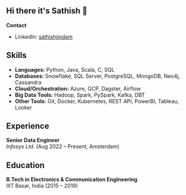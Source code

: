 ## Hi there it's Sathish 👋

**Contact**  
- LinkedIn: [sathishjindam](https://www.linkedin.com/in/sathishjindam)

## Skills
- **Languages:** Python, Java, Scala, C, SQL
- **Databases:** Snowflake, SQL Server, PostgreSQL, MongoDB, Neo4j, Cassandra
- **Cloud/Orchestration:** Azure, GCP, Dagster, Airflow
- **Big Data Tools:** Hadoop, Spark, PySpark, Kafka, DBT
- **Other Tools:** Git, Docker, Kubernetes, REST API, PowerBI, Tableau, Looker


## Experience
**Senior Data Engineer**  
*Infosys Ltd.* (Aug 2022 – Present, Amsterdam) 

## Education
**B.Tech in Electronics & Communication Engineering**  
IIIT Basar, India (2015 – 2019)

